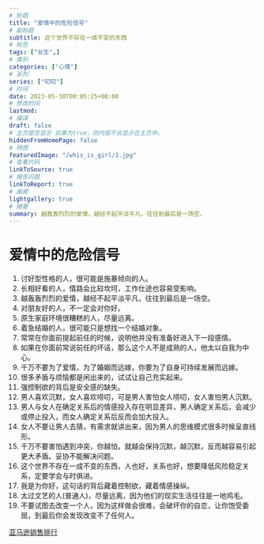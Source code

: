```yaml
---
# 标题
title: "爱情中的危险信号"
# 副标题
subtitle: 这个世界不存在一成不变的东西
# 标签
tags: ["女生",]
# 类别
categories: ["心情"]
# 系列
series: ["叨叨"]
# 时间
date: 2023-05-30T00:05:25+08:00
# 修改时间
lastmod:
# 编译
draft: false
# 主页是否显示 如果为true，则内容不会显示在主页中。
hiddenFromHomePage: false
# 特图
featuredImage: "/whis_is_girl/1.jpg"
# 查看代码
linkToSource: true
# 报告问题
linkToReport: true
# 画廊
lightgallery: true
# 摘要
summary: 越轰轰烈烈的爱情，越经不起平淡平凡，往往到最后是一场空。
---
```


# 爱情中的危险信号

1. 讨好型性格的人，很可能是施暴倾向的人。
2. 长相好看的人，情路会比较坎坷，工作仕途也容易受影响。
3. 越轰轰烈烈的爱情，越经不起平淡平凡，往往到最后是一场空。
4. 对朋友好的人，不一定会对你好。
5. 原生家庭环境很糟糕的人，尽量远离。
6. 着急结婚的人，很可能只是想找一个结婚对象。
7. 常常在你面前提起前任的时候，说明他并没有准备好进入下一段感情。
8. 如果在你面前常说前任的坏话，那么这个人不是成熟的人，他太以自我为中心。
9. 千万不要为了爱情，为了婚姻而远嫁，你要为了自身可持续发展而远嫁。
10. 很多矛盾与烦恼都是闲出来的，试试让自己充实起来。
11. 强控制欲的背后是安全感的缺失。
12. 男人喜欢沉默，女人喜欢唠叨，可是男人害怕女人唠叨，女人害怕男人沉默。
13. 男人与女人在确定关系后的情感投入存在明显差异，男人确定关系后，会减少或停止投入，而女人确定关系后反而会加大投入。
14. 女人不要让男人去猜，有需求就讲出来，因为男人的思维模式很多时候呈直线形。
15. 千万不要害怕遇到冲突，你越怕，就越会保持沉默，越沉默，反而越容易引起更大矛盾。妥协不能解决问题。
16. 这个世界不存在一成不变的东西，人也好，关系也好，想要降低风险稳定关系，定要学会与时俱进。
17. 我是为你好，这句话的背后藏着控制欲，藏着情感操纵。
18. 太过文艺的人(普通人)，尽量远离，因为他们的现实生活往往是一地鸡毛。
19. 不要试图去改变一个人，因为这样做会很难，会破坏你的自恋，让你饱受委屈，到最后你会发现改变不了任何人。

<a target="_blank" href="https://www.amazon.cn/b?_encoding=UTF8&tag=make00-23&linkCode=ur2&linkId=e0546ad26af2f7152501f811eafa97df&camp=536&creative=3200&node=853217051">亚马逊销售排行</a>

